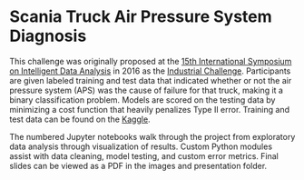 # Scania Truck Air Pressure System Diagnosis

This challenge was originally proposed at the [15th International Symposium on Intelligent Data Analysis](http://ida2016.blogs.dsv.su.se/)
in 2016 as the [Industrial Challenge](http://ida2016.blogs.dsv.su.se/?page_id=1387). 
Participants are given labeled training and test data that indicated whether or not the air pressure system (APS)
was the cause of failure for that truck, making it a binary classification problem. 
Models are scored on the testing data by minimizing a cost function that heavily penalizes Type II error. 
Training and test data can be found on the [Kaggle](https://www.kaggle.com/uciml/aps-failure-at-scania-trucks-data-set/home).  

The numbered Jupyter notebooks walk through the project from exploratory data analysis through visualization of results. 
Custom Python modules assist with data cleaning, model testing, and custom error metrics. 
Final slides can be viewed as a PDF in the images and presentation folder.
